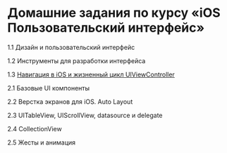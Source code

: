 # Домашние задания по курсу «iOS Пользовательский интерфейс»

1.1 Дизайн и пользовательский интерфейс

1.2 Инструменты для разработки интерфейса

1.3 [Навигация в iOS и жизненный цикл UIViewController](./1.3/README.md)

2.1 Базовые UI компоненты

2.2 Верстка экранов для iOS. Auto Layout

2.3 UITableView, UIScrollView, datasource и delegate

2.4 CollectionView

2.5 Жесты и анимация
